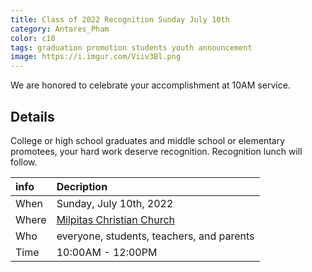 ```yaml
---
title: Class of 2022 Recognition Sunday July 10th
category: Antares_Pham
color: c10
tags: graduation promotion students youth announcement
image: https://i.imgur.com/Viiv3Bl.png
---
```

We are honored to celebrate your accomplishment at 10AM service. 
<!--more-->
## Details
College or high school graduates and middle school or elementary promotees, your hard work deserve recognition. Recognition lunch will follow. 

info | Decription
:--- | :---
When | Sunday, July 10th, 2022
Where | [Milpitas Christian Church]
Who | everyone, students, teachers, and parents
Time | 10:00AM - 12:00PM

[Milpitas Christian Church]: https://goo.gl/maps/Zy32Su252Kz7T7i69
